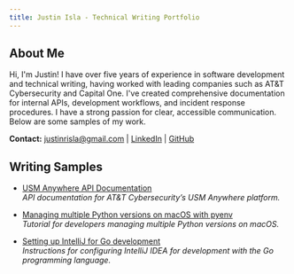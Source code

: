 ```yaml
---
title: Justin Isla - Technical Writing Portfolio
---
```


## About Me

Hi, I'm Justin! I have over five years of experience in software development and technical writing, having worked with leading companies such as AT&T Cybersecurity and Capital One. I've created comprehensive documentation for internal APIs, development workflows, and incident response procedures. I have a strong passion for clear, accessible communication. Below are some samples of my work.

**Contact:** [justinrisla@gmail.com](mailto:justinrisla@gmail.com) | [LinkedIn](https://www.linkedin.com/in/justinisla) | [GitHub](https://github.com/justinisla)

## Writing Samples
- [USM Anywhere API Documentation](usm-anywhere-api/usma-alarms-events-api.md)  
  *API documentation for AT&T Cybersecurity’s USM Anywhere platform.*

- [Managing multiple Python versions on macOS with pyenv](pyenv-macos/pyenv-macos.md)  
  *Tutorial for developers managing multiple Python versions on macOS.*

- [Setting up IntelliJ for Go development](intellij-go-setup/intellij-go-setup.md)  
  *Instructions for configuring IntelliJ IDEA for development with the Go programming language.*